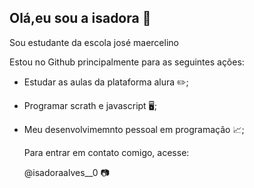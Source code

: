 ## Olá,eu sou a isadora 🤍
Sou estudante da escola josé maercelino 

Estou no Github principalmente para as seguintes ações:
- Estudar as aulas da plataforma alura ✏️;
- Programar scrath e javascript 🖥️;
- Meu desenvolvimemnto pessoal em programação 📈;

  Para entrar em contato comigo, acesse:

  @isadoraalves__0 📷
